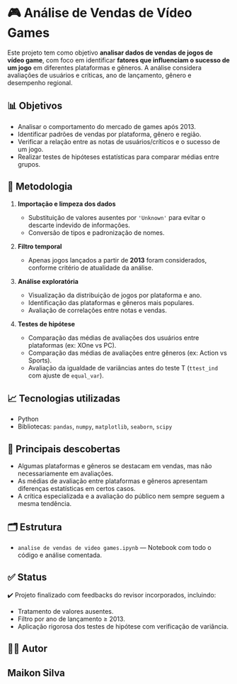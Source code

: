 # 🎮 Análise de Vendas de Vídeo Games

Este projeto tem como objetivo **analisar dados de vendas de jogos de vídeo game**, com foco em identificar **fatores que influenciam o sucesso de um jogo** em diferentes plataformas e gêneros. A análise considera avaliações de usuários e críticas, ano de lançamento, gênero e desempenho regional.

## 📊 Objetivos

- Analisar o comportamento do mercado de games após 2013.
- Identificar padrões de vendas por plataforma, gênero e região.
- Verificar a relação entre as notas de usuários/críticos e o sucesso de um jogo.
- Realizar testes de hipóteses estatísticas para comparar médias entre grupos.

## 🧪 Metodologia

1. **Importação e limpeza dos dados**
   - Substituição de valores ausentes por `'Unknown'` para evitar o descarte indevido de informações.
   - Conversão de tipos e padronização de nomes.

2. **Filtro temporal**
   - Apenas jogos lançados a partir de **2013** foram considerados, conforme critério de atualidade da análise.

3. **Análise exploratória**
   - Visualização da distribuição de jogos por plataforma e ano.
   - Identificação das plataformas e gêneros mais populares.
   - Avaliação de correlações entre notas e vendas.

4. **Testes de hipótese**
   - Comparação das médias de avaliações dos usuários entre plataformas (ex: XOne vs PC).
   - Comparação das médias de avaliações entre gêneros (ex: Action vs Sports).
   - Avaliação da igualdade de variâncias antes do teste T (`ttest_ind` com ajuste de `equal_var`).

## 📈 Tecnologias utilizadas

- Python
- Bibliotecas: `pandas`, `numpy`, `matplotlib`, `seaborn`, `scipy`

## 📌 Principais descobertas

- Algumas plataformas e gêneros se destacam em vendas, mas não necessariamente em avaliações.
- As médias de avaliação entre plataformas e gêneros apresentam diferenças estatísticas em certos casos.
- A crítica especializada e a avaliação do público nem sempre seguem a mesma tendência.

## 🗂️ Estrutura

- `analise de vendas de video games.ipynb` — Notebook com todo o código e análise comentada.

## ✅ Status

✔️ Projeto finalizado com feedbacks do revisor incorporados, incluindo:
- Tratamento de valores ausentes.
- Filtro por ano de lançamento ≥ 2013.
- Aplicação rigorosa dos testes de hipótese com verificação de variância.

## 🙋‍♂️ Autor

Maikon Silva  
---

